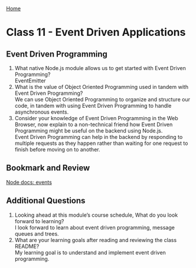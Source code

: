[Home](/README.md)

# Class 11 - Event Driven Applications

## Event Driven Programming

1. What native Node.js module allows us to get started with Event Driven Programming?  
EventEmitter
1. What is the value of Object Oriented Programming used in tandem with Event Driven Programming?  
We can use Object Oriented Programming to organize and structure our code, in tandem with using Event Driven Programming to handle asynchronous events.
1. Consider your knowledge of Event Driven Programming in the Web Browser, now explain to a non-technical friend how Event Driven Programming might be useful on the backend using Node.js.  
Event Driven Programming can help in the backend by responding to multiple requests as they happen rather than waiting for one request to finish before moving on to another.

## Bookmark and Review

[Node docs: events](https://nodejs.org/api/events.html)

## Additional Questions

1. Looking ahead at this module’s course schedule, What do you look forward to learning?  
I look forward to learn about event driven programming, message queues and trees.
1. What are your learning goals after reading and reviewing the class README?  
My learning goal is to understand and implement event driven programming.
